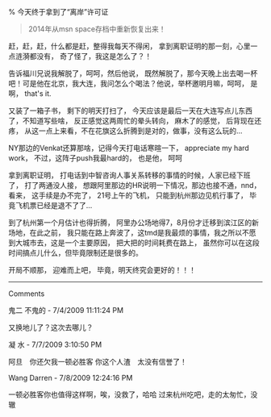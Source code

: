 % 今天终于拿到了“离岸”许可证

> 2014年从msn space存档中重新恢复出来！

赶，赶，赶，什么都是赶，整得我每天不得闲， 拿到离职证明的那一刻，心里一点涟漪都没有， 奇了怪了，我这是怎么了？！

告诉福川兄说我解脱了，呵呵，然后他说， 既然解脱了，那今天晚上出去喝一杯吧！可是他在北京，我大连，我问怎么个喝法？他说，举杯邀明月嘛，呵呵， 是啊， that's it.

又装了一箱子书， 剩下的明天打扫了， 今天应该是最后一天在大连写点儿东西了，不知道写些啥， 反正感觉这两周忙的晕头转向， 麻木了的感觉， 后背现在还疼， 从这一点上来看，不在花旗这么折腾到是对的，做事，没有这么玩的...

NY那边的Venkat还算那啥，记得今天打电话寒暄一下， appreciate my hard work， 不过，这阵子push我最hard的， 也是他， 呵呵

拿到离职证明， 打电话到中智咨询人事关系转移的事情的时候，人家已经下班了， 打了两通没人接， 想跟阿里那边的HR说明一下情况，那边也接不通，nnd， 看来， 这手续是办不完了， 21号上午的飞机， 只能到杭州那边见机行事了， 毕竟飞机票已经是退不了了...

到了杭州第一个月估计也得折腾， 阿里办公场地得7，8月份才迁移到滨江区的新场地，在此之前， 我只能在路上奔波了，这tmd是我最烦的事情，我之所以不愿到大城市去，这是一个主要原因， 把大把的时间耗费在路上， 虽然你可以在这段时间搞点儿什么，但毕竟限制还是很多的。

开局不顺那， 迎难而上吧， 毕竟，明天终究会更好的！！！

----------------------------------------------

Comments

鬼二 不鬼的 - 7/4/2009 11:11:24 PM

又换地儿了？这次去哪儿？

凝 水 - 7/7/2009 3:10:50 PM

阿旦　你还欠我一顿必胜客
你这个人渣　太没有信誉了！

Wang Darren - 7/8/2009 12:24:16 PM

一顿必胜客你也值得这样啊，唉，没救了，哈哈
过来杭州吃吧，走的太匆忙，没辙